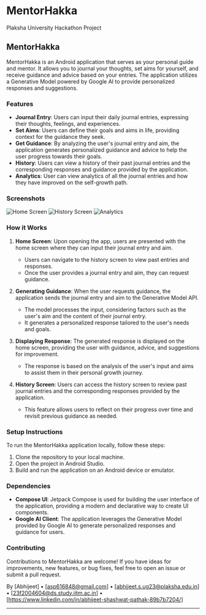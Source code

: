 # MentorHakka
 Plaksha University Hackathon Project
## MentorHakka

MentorHakka is an Android application that serves as your personal guide and mentor. It allows you to journal your thoughts, set aims for yourself, and receive guidance and advice based on your entries. The application utilizes a Generative Model powered by Google AI to provide personalized responses and suggestions.

### Features

- **Journal Entry**: Users can input their daily journal entries, expressing their thoughts, feelings, and experiences.
- **Set Aims**: Users can define their goals and aims in life, providing context for the guidance they seek.
- **Get Guidance**: By analyzing the user's journal entry and aim, the application generates personalized guidance and advice to help the user progress towards their goals.
- **History**: Users can view a history of their past journal entries and the corresponding responses and guidance provided by the application.
- **Analytics**: User can view analytics of all the journal entries and how they have improved on the self-growth path.

### Screenshots

![Home Screen](/homescreen.png)
![History Screen](/historyscreen.png)
![Analytics](/analytics.png)

### How it Works

1. **Home Screen**: Upon opening the app, users are presented with the home screen where they can input their journal entry and aim.
   - Users can navigate to the history screen to view past entries and responses.
   - Once the user provides a journal entry and aim, they can request guidance.

2. **Generating Guidance**: When the user requests guidance, the application sends the journal entry and aim to the Generative Model API.
   - The model processes the input, considering factors such as the user's aim and the content of their journal entry.
   - It generates a personalized response tailored to the user's needs and goals.

3. **Displaying Response**: The generated response is displayed on the home screen, providing the user with guidance, advice, and suggestions for improvement.
   - The response is based on the analysis of the user's input and aims to assist them in their personal growth journey.

4. **History Screen**: Users can access the history screen to review past journal entries and the corresponding responses provided by the application.
   - This feature allows users to reflect on their progress over time and revisit previous guidance as needed.

### Setup Instructions

To run the MentorHakka application locally, follow these steps:

1. Clone the repository to your local machine.
2. Open the project in Android Studio.
3. Build and run the application on an Android device or emulator.

### Dependencies

- **Compose UI**: Jetpack Compose is used for building the user interface of the application, providing a modern and declarative way to create UI components.
- **Google AI Client**: The application leverages the Generative Model provided by Google AI to generate personalized responses and guidance for users.

### Contributing

Contributions to MentorHakka are welcome! If you have ideas for improvements, new features, or bug fixes, feel free to open an issue or submit a pull request.

By [Abhijeet] • [asp616848@gmail.com] • [abhijeet.s.ug23@plaksha.edu.in] • [23f2004604@ds.study.iitm.ac.in] • [https://www.linkedin.com/in/abhijeet-shashwat-pathak-89b7b7204/]

---
